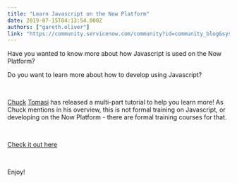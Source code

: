 ```yaml
---
title: "Learn Javascript on the Now Platform"
date: 2019-07-15T04:13:54.000Z
authors: ["gareth.oliver"]
link: "https://community.servicenow.com/community?id=community_blog&sys_id=13f8b3cfdbaeb30023f4a345ca9619be"
---
```

<p>Have you wanted to know more about how Javascript is used on the Now Platform?</p>
<p>Do you want to learn more about how to develop using Javascript?</p>
<p> </p>
<p><a href="https://www.linkedin.com/in/tomasi/" target="_blank" rel="noopener noreferrer nofollow">Chuck</a> <a href="https://community.servicenow.com/community?id&#61;community_user_profile&amp;user&#61;7ae05a61db981fc09c9ffb651f9619a2" target="_blank" rel="noopener noreferrer nofollow">Tomasi</a> has released a multi-part tutorial to help you learn more! As Chuck mentions in his overview, this is not formal training on Javascript, or developing on the Now Platform - there are formal training courses for that.</p>
<p> </p>
<p><a href="https://www.youtube.com/playlist?list&#61;PL3rNcyAiDYK2_87aRvXEmAyD8M9DARVGK" target="_blank" rel="noopener noreferrer nofollow">Check it out here</a></p>
<p> </p>
<p>Enjoy!</p>